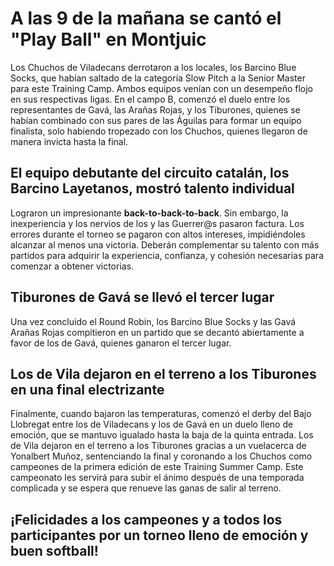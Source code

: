 # A las 9 de la mañana se cantó el "Play Ball" en Montjuic

Los Chuchos de Viladecans derrotaron a los locales, los Barcino Blue Socks, que habían saltado de la categoría Slow Pitch a la Senior Master para este Training Camp. Ambos equipos venían con un desempeño flojo en sus respectivas ligas. En el campo B, comenzó el duelo entre los representantes de Gavá, las Arañas Rojas, y los Tiburones, quienes se habían combinado con sus pares de las Águilas para formar un equipo finalista, solo habiendo tropezado con los Chuchos, quienes llegaron de manera invicta hasta la final.

## El equipo debutante del circuito catalán, los Barcino Layetanos, mostró talento individual

Lograron un impresionante **back-to-back-to-back**. Sin embargo, la inexperiencia y los nervios de los y las Guerrer@s pasaron factura. Los errores durante el torneo se pagaron con altos intereses, impidiéndoles alcanzar al menos una victoria. Deberán complementar su talento con más partidos para adquirir la experiencia, confianza, y cohesión necesarias para comenzar a obtener victorias.

## Tiburones de Gavá se llevó el tercer lugar

Una vez concluido el Round Robin, los Barcino Blue Socks y las Gavá Arañas Rojas compitieron en un partido que se decantó abiertamente a favor de los de Gavá, quienes ganaron el tercer lugar.

## Los de Vila dejaron en el terreno a los Tiburones en una final electrizante

Finalmente, cuando bajaron las temperaturas, comenzó el derby del Bajo Llobregat entre los de Viladecans y los de Gavá en un duelo lleno de emoción, que se mantuvo igualado hasta la baja de la quinta entrada. Los de Vila dejaron en el terreno a los Tiburones gracias a un vuelacerca de Yonalbert Muñoz, sentenciando la final y coronando a los Chuchos como campeones de la primera edición de este Training Summer Camp. Este campeonato les servirá para subir el ánimo después de una temporada complicada y se espera que renueve las ganas de salir al terreno.

## ¡Felicidades a los campeones y a todos los participantes por un torneo lleno de emoción y buen softball!
